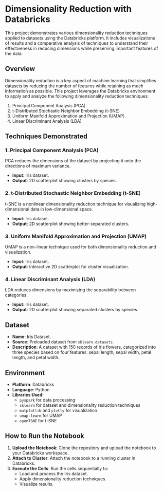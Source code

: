 # Dimensionality Reduction with Databricks

This project demonstrates various dimensionality reduction techniques applied to datasets using the Databricks platform. It includes visualizations of results and a comparative analysis of techniques to understand their effectiveness in reducing dimensions while preserving important features of the data.

## Overview

Dimensionality reduction is a key aspect of machine learning that simplifies datasets by reducing the number of features while retaining as much information as possible. This project leverages the Databricks environment to apply and analyze the following dimensionality reduction techniques:

1. Principal Component Analysis (PCA)
2. t-Distributed Stochastic Neighbor Embedding (t-SNE)
3. Uniform Manifold Approximation and Projection (UMAP)
4. Linear Discriminant Analysis (LDA)

## Techniques Demonstrated

### 1. Principal Component Analysis (PCA)
PCA reduces the dimensions of the dataset by projecting it onto the directions of maximum variance.

- **Input**: Iris dataset.
- **Output**: 2D scatterplot showing clusters by species.

### 2. t-Distributed Stochastic Neighbor Embedding (t-SNE)
t-SNE is a nonlinear dimensionality reduction technique for visualizing high-dimensional data in low-dimensional space.

- **Input**: Iris dataset.
- **Output**: 2D scatterplot showing better-separated clusters.

### 3. Uniform Manifold Approximation and Projection (UMAP)
UMAP is a non-linear technique used for both dimensionality reduction and visualization.

- **Input**: Iris dataset.
- **Output**: Interactive 2D scatterplot for cluster visualization.

### 4. Linear Discriminant Analysis (LDA)
LDA reduces dimensions by maximizing the separability between categories.

- **Input**: Iris dataset.
- **Output**: 2D scatterplot showing separated clusters by species.

## Dataset

- **Name**: Iris Dataset.
- **Source**: Preloaded dataset from `sklearn.datasets`.
- **Description**: A dataset with 150 records of iris flowers, categorized into three species based on four features: sepal length, sepal width, petal length, and petal width.

## Environment

- **Platform**: Databricks
- **Language**: Python
- **Libraries Used**:
  - `pyspark` for data processing
  - `sklearn` for dataset and dimensionality reduction techniques
  - `matplotlib` and `plotly` for visualization
  - `umap-learn` for UMAP
  - `openTSNE` for t-SNE

## How to Run the Notebook

1. **Upload the Notebook**: Clone the repository and upload the notebook to your Databricks workspace.
2. **Attach to Cluster**: Attach the notebook to a running cluster in Databricks.
3. **Execute the Cells**: Run the cells sequentially to:
   - Load and process the Iris dataset.
   - Apply dimensionality reduction techniques.
   - Visualize results.

